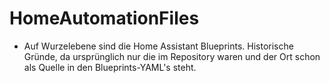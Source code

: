 # HomeAutomationFiles

- Auf Wurzelebene sind die Home Assistant Blueprints. Historische Gründe, da ursprünglich nur die im Repository waren und der Ort schon als Quelle in den Blueprints-YAML's steht.
